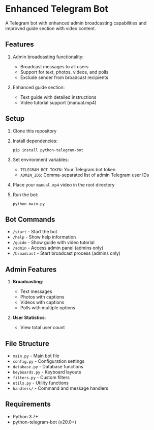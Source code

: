 # Enhanced Telegram Bot

A Telegram bot with enhanced admin broadcasting capabilities and improved guide section with video content.

## Features

1. Admin broadcasting functionality:
   - Broadcast messages to all users
   - Support for text, photos, videos, and polls
   - Exclude sender from broadcast recipients
   
2. Enhanced guide section:
   - Text guide with detailed instructions
   - Video tutorial support (manual.mp4)

## Setup

1. Clone this repository
2. Install dependencies:
   ```
   pip install python-telegram-bot
   ```
3. Set environment variables:
   - `TELEGRAM_BOT_TOKEN`: Your Telegram bot token
   - `ADMIN_IDS`: Comma-separated list of admin Telegram user IDs
   
4. Place your `manual.mp4` video in the root directory
   
5. Run the bot:
   ```
   python main.py
   ```

## Bot Commands

- `/start` - Start the bot
- `/help` - Show help information
- `/guide` - Show guide with video tutorial
- `/admin` - Access admin panel (admins only)
- `/broadcast` - Start broadcast process (admins only)

## Admin Features

1. **Broadcasting**:
   - Text messages
   - Photos with captions
   - Videos with captions
   - Polls with multiple options
   
2. **User Statistics**:
   - View total user count

## File Structure

- `main.py` - Main bot file
- `config.py` - Configuration settings
- `database.py` - Database functions
- `keyboards.py` - Keyboard layouts
- `filters.py` - Custom filters
- `utils.py` - Utility functions
- `handlers/` - Command and message handlers

## Requirements

- Python 3.7+
- python-telegram-bot (v20.0+)
